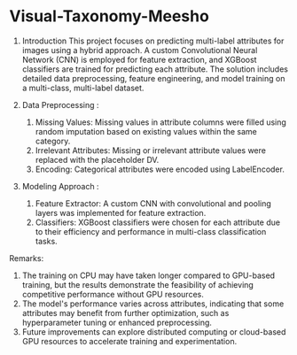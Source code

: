 # Visual-Taxonomy-Meesho


1. Introduction
This project focuses on predicting multi-label attributes for images using a hybrid approach. A custom Convolutional Neural Network (CNN) is employed for feature extraction, and XGBoost classifiers are trained for predicting each attribute. The solution includes detailed data preprocessing, feature engineering, and model training on a multi-class, multi-label dataset.

2. Data Preprocessing :
   1. Missing Values: Missing values in attribute columns were filled using random imputation based on existing values within the same category.
   2. Irrelevant Attributes: Missing or irrelevant attribute values were replaced with the placeholder DV.
   3. Encoding: Categorical attributes were encoded using LabelEncoder.

3. Modeling Approach :
   1. Feature Extractor: A custom CNN with convolutional and pooling layers was implemented for feature extraction.
   2. Classifiers: XGBoost classifiers were chosen for each attribute due to their efficiency and performance in multi-class classification tasks.

Remarks:
1. The training on CPU may have taken longer compared to GPU-based training, but the results demonstrate the feasibility of achieving competitive performance without GPU resources.
2. The model's performance varies across attributes, indicating that some attributes may benefit from further optimization, such as hyperparameter tuning or enhanced preprocessing.
3. Future improvements can explore distributed computing or cloud-based GPU resources to accelerate training and experimentation.

